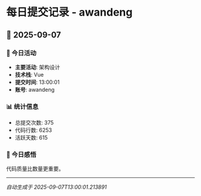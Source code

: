 # 每日提交记录 - awandeng

## 📅 2025-09-07

### 🎯 今日活动
- **主要活动**: 架构设计
- **技术栈**: Vue
- **提交时间**: 13:00:01
- **账号**: awandeng

### 📊 统计信息
- 总提交次数: 375
- 代码行数: 6253
- 活跃天数: 615

### 💭 今日感悟
代码质量比数量更重要。

---
*自动生成于 2025-09-07T13:00:01.213891*
